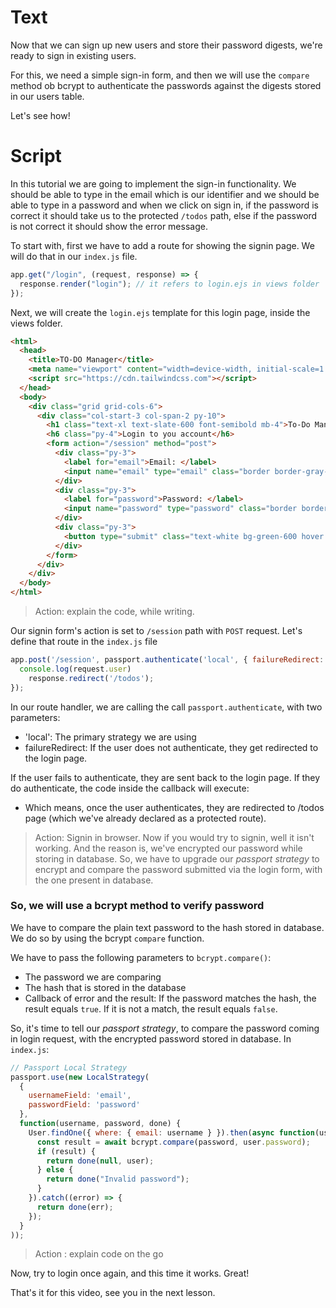 # Text
Now that we can sign up new users and store their password digests, we're ready to sign in existing users.

For this, we need a simple sign-in form, and then we will use the `compare` method ob bcrypt to authenticate the passwords against the digests stored in our users table.

Let's see how!

# Script
In this tutorial we are going to implement the sign-in functionality. We should be able to type in the email which is our identifier and we should be able to type in a password and when we click on sign in, if the password is correct it should take us to the protected `/todos` path, else  if the password is not correct it should show the error message.

To start with, first we have to add a route for showing the signin page. We will do that in our `index.js` file.
```js
app.get("/login", (request, response) => {
  response.render("login"); // it refers to login.ejs in views folder
});
```
Next, we will create the `login.ejs` template for this login page, inside the views folder.
```html
<html>
  <head>
    <title>TO-DO Manager</title>
    <meta name="viewport" content="width=device-width, initial-scale=1.0">
    <script src="https://cdn.tailwindcss.com"></script>
  </head>
  <body>
    <div class="grid grid-cols-6">
      <div class="col-start-3 col-span-2 py-10">
        <h1 class="text-xl text-slate-600 font-semibold mb-4">To-Do Manager</h1>
        <h6 class="py-4">Login to you account</h6>
        <form action="/session" method="post">
          <div class="py-3">
            <label for="email">Email: </label>
            <input name="email" type="email" class="border border-gray-300 text-gray-900 text-sm rounded w-full p-2" required>
          </div>
          <div class="py-3">
            <label for="password">Password: </label>
            <input name="password" type="password" class="border border-gray-300 text-gray-900 text-sm rounded w-full p-2" required>
          </div>
          <div class="py-3">
            <button type="submit" class="text-white bg-green-600 hover:bg-green-700 font-medium rounded text-sm px-5 py-2 mr-2 mb-2">Sign-in</button>
          </div>
        </form>
      </div>
    </div>
  </body>
</html>
```
> Action: explain the code, while writing.

Our signin form's action is set to `/session` path with `POST` request. Let's define that route in the `index.js` file
```js
app.post('/session', passport.authenticate('local', { failureRedirect: '/login' }),  function(request, response) {
  console.log(request.user)
	response.redirect('/todos');
});
```
In our route handler, we are calling the call `passport.authenticate`, with two parameters:
- 'local': The primary strategy we are using
- failureRedirect: If the user does not authenticate, they get redirected to the login page.

If the user fails to authenticate, they are sent back to the login page. If they do authenticate, the code inside the callback will execute:
- Which means, once the user authenticates, they are redirected to /todos page (which we've already declared as a protected route).

> Action: Signin in browser.
Now if you would try to signin, well it isn't working. And the reason is, we've encrypted our password while storing in database. So, we have to upgrade our *passport strategy* to encrypt and compare the password submitted via the login form, with the one present in database.


### So, we will use a bcrypt method to verify password
We have to compare the plain text password to the hash stored in database. We do so by using the bcrypt `compare` function.

We have to pass the following parameters to `bcrypt.compare()`:
- The password we are comparing
- The hash that is stored in the database
- Callback of error and the result: If the password matches the hash, the result equals `true`. If it is not a match, the result equals `false`.


So, it's time to tell our *passport strategy*, to compare the password coming in login request, with the encrypted password stored in database.
In `index.js`:
```js
// Passport Local Strategy
passport.use(new LocalStrategy(
  {
    usernameField: 'email',
    passwordField: 'password'
  },
  function(username, password, done) {
    User.findOne({ where: { email: username } }).then(async function(user) {
      const result = await bcrypt.compare(password, user.password);
      if (result) {
        return done(null, user);
      } else {
        return done("Invalid password");
      }
    }).catch((error) => {
      return done(err);
    });
  }
));
```
> Action : explain code on the go

Now, try to login once again, and this time it works. Great!

That's it for this video, see you in the next lesson.